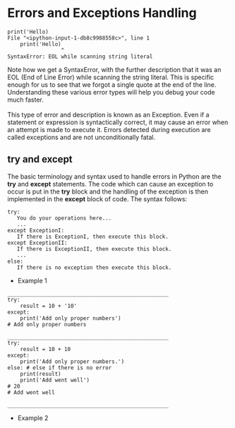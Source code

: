 # Errors and Exceptions Handling
~~~
print('Hello)
File "<ipython-input-1-db8c9988558c>", line 1
    print('Hello)
                 ^
SyntaxError: EOL while scanning string literal
~~~
Note how we get a SyntaxError, with the further description that it was an EOL (End of Line Error) while scanning the string literal. This is specific enough for us to see that we forgot a single quote at the end of the line. Understanding these various error types will help you debug your code much faster.
\
\
This type of error and description is known as an Exception. Even if a statement or expression is syntactically correct, it may cause an error when an attempt is made to execute it. Errors detected during execution are called exceptions and are not unconditionally fatal.            

## try and except
The basic terminology and syntax used to handle errors in Python are the **try** and **except** statements. The code which can cause an exception to occur is put in the **try** block and the handling of the exception is then implemented in the **except** block of code. The syntax follows:
~~~
try:
   You do your operations here...
   ...
except ExceptionI:
   If there is ExceptionI, then execute this block.
except ExceptionII:
   If there is ExceptionII, then execute this block.
   ...
else:
   If there is no exception then execute this block. 
~~~
* Example 1
~~~
___________________________________________________
try:
    result = 10 + '10'
except:
    print('Add only proper numbers')
# Add only proper numbers

___________________________________________________
try:
    result = 10 + 10
except:
    print('Add only proper numbers.')
else: # else if there is no error
    print(result)
    print('Add went well')
# 20
# Add went well

___________________________________________________
~~~

* Example 2
~~~

~~~
